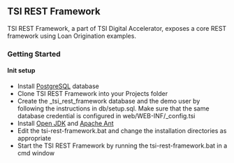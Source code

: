 ## TSI REST Framework

TSI REST Framework, a part of TSI Digital Accelerator, exposes a core REST framework using Loan Origination examples.

### Getting Started

#### Init setup

- Install <a href="https://www.postgresql.org/download/">PostgreSQL</a> database
- Clone TSI REST Framework into your Projects folder
- Create the _tsi_rest_framework database and the demo user by following the instructions in db/setup.sql. Make sure that the same database credential is configured in web/WEB-INF/_config.tsi 
- Install <a href="https://openjdk.org/projects/jdk/17/">Open JDK</a> and <a href="https://ant.apache.org/bindownload.cgi">Apache Ant</a>
- Edit the tsi-rest-framework.bat and change the installation directories as appropriate
- Start the TSI REST Framework by running the tsi-rest-framework.bat in a cmd window

